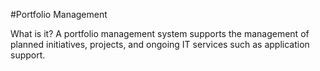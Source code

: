 #Portfolio Management

What is it? A portfolio management system supports the management of planned initiatives, projects, and ongoing IT services such as application support. 
